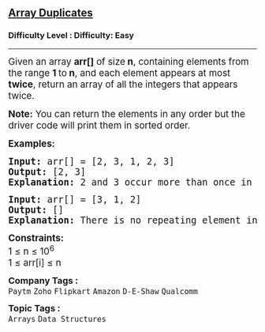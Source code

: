 <h2><a href="https://www.geeksforgeeks.org/problems/find-duplicates-in-an-array/1?page=1&category=Arrays,python&sortBy=submissions">Array Duplicates</a></h2><h3>Difficulty Level : Difficulty: Easy</h3><hr><div class="problems_problem_content__Xm_eO"><p><span style="font-size: 14pt;">Given an array <strong>arr[]</strong> of size<strong> n</strong>, containing elements from the range <strong>1 </strong>to<strong> n</strong>, and each element appears at most <strong>twice</strong>, return an array of all the integers that appears twice.</span></p>
<p><span style="font-size: 14pt;"><strong>Note:</strong> You can return the elements in any order but the driver code will print them in sorted order.</span></p>
<p><span style="font-size: 14pt;"><strong>Examples:</strong></span></p>
<pre><span style="font-size: 14pt;"><strong>Input: </strong>arr[] = [2, 3, 1, 2, 3]
<strong>Output: </strong>[2, 3] <strong>
Explanation: </strong>2 and 3 occur more than once in the given array.</span></pre>
<pre><span style="font-size: 14pt;"><strong>Input: </strong>arr[] = [3, 1, 2] <br><strong>Output: </strong>[]<strong><br>Explanation: </strong>There is no repeating element in the array, so the <span style="box-sizing: inherit;">output is empty.</span></span></pre>
<p><span style="font-size: 14pt;"><strong>Constraints:<br></strong>1 ≤ n ≤&nbsp;10<sup>6</sup></span><br><span style="font-size: 14pt;">1 ≤ arr[i] ≤ n</span></p></div><p><span style=font-size:18px><strong>Company Tags : </strong><br><code>Paytm</code>&nbsp;<code>Zoho</code>&nbsp;<code>Flipkart</code>&nbsp;<code>Amazon</code>&nbsp;<code>D-E-Shaw</code>&nbsp;<code>Qualcomm</code>&nbsp;<br><p><span style=font-size:18px><strong>Topic Tags : </strong><br><code>Arrays</code>&nbsp;<code>Data Structures</code>&nbsp;